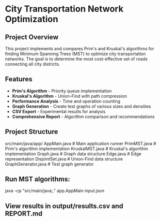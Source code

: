 # City Transportation Network Optimization

## Project Overview
This project implements and compares Prim's and Kruskal's algorithms for finding Minimum Spanning Trees (MST) to optimize city transportation networks. The goal is to determine the most cost-effective set of roads connecting all city districts.

## Features
- **Prim's Algorithm** - Priority queue implementation
- **Kruskal's Algorithm** - Union-Find with path compression  
- **Performance Analysis** - Time and operation counting
- **Graph Generation** - Create test graphs of various sizes and densities
- **CSV Export** - Experimental results for analysis
- **Comprehensive Report** - Algorithm comparison and recommendations

## Project Structure
src/main/java/app/
AppMain.java # Main application runner
PrimMST.java # Prim's algorithm implementation
KruskalMST.java # Kruskal's algorithm implementation
Graph.java # Graph data structure
Edge.java # Edge representation
DisjointSet.java # Union-Find data structure
GraphGenerator.java # Test graph generator

## Run MST algorithms: 
java -cp "src/main/java;." app.AppMain input.json

## View results in output/results.csv and REPORT.md
